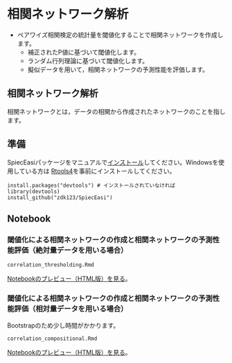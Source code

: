 # 相関ネットワーク解析
* ペアワイズ相関検定の統計量を閾値化することで相関ネットワークを作成します。
  * 補正されたP値に基づいて閾値化します。
  * ランダム行列理論に基づいて閾値化します。
  * 擬似データを用いて，相関ネットワークの予測性能を評価します。

## 相関ネットワーク解析
相関ネットワークとは，データの相関から作成されたネットワークのことを指します。

## 準備
SpiecEasiパッケージをマニュアルで[インストール](https://www.rdocumentation.org/packages/SpiecEasi/)してください。Windowsを使用している方は [Rtools4](https://cran.r-project.org/bin/windows/Rtools/rtools40.html)を事前にインストールしてください。
```
install.packages("devtools") # インストールされていなければ
library(devtools)
install_github("zdk123/SpiecEasi")
```

## Notebook
### 閾値化による相関ネットワークの作成と相関ネットワークの予測性能評価（絶対量データを用いる場合）
```
correlation_thresholding.Rmd
```
[Notebookのプレビュー（HTML版）を見る](https://kztakemoto.github.io/network-analysis-in-biology/correlation_networks/correlation_thresholding.nb.html)。

### 閾値化による相関ネットワークの作成と相関ネットワークの予測性能評価（相対量データを用いる場合）
Bootstrapのため少し時間がかかります。
```
correlation_compositional.Rmd  
```
[Notebookのプレビュー（HTML版）を見る](https://kztakemoto.github.io/network-analysis-in-biology/correlation_networks/correlation_compositional.nb.html)。